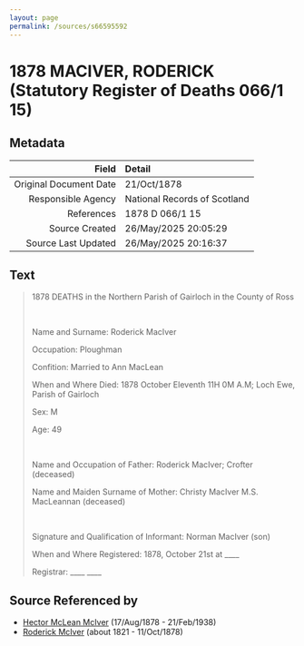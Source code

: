 ```yaml
---
layout: page
permalink: /sources/s66595592
---
```


# 1878 MACIVER, RODERICK (Statutory Register of Deaths 066/1 15)

## Metadata
Field | Detail
---:|:---
Original Document Date | 21/Oct/1878
Responsible Agency | National Records of Scotland
References | 1878 D 066/1 15
Source Created | 26/May/2025 20:05:29
Source Last Updated | 26/May/2025 20:16:37

## Text

> 1878 DEATHS in the Northern Parish of Gairloch in the County of Ross
>
> <br/>
>
> Name and Surname: Roderick MacIver
>
> Occupation: Ploughman
>
> Confition: Married to Ann MacLean
>
> When and Where Died: 1878 October Eleventh 11H 0M A.M; Loch Ewe, Parish of Gairloch
>
> Sex: M
>
> Age: 49
>
> <br/>
>
> Name and Occupation of Father: Roderick MacIver; Crofter (deceased)
>
> Name and Maiden Surname of Mother: Christy MacIver M.S. MacLeannan (deceased)
>
> <br/>
>
> Signature and Qualification of Informant: Norman MacIver (son)
>
> When and Where Registered: 1878, October 21st at ____
>
> Registrar: ____ ____
>

## Source Referenced by

* [Hector McLean McIver](../people/@62168745@-hector-mclean-mciver-b1878-8-17-d1938-2-21.md) (17/Aug/1878 - 21/Feb/1938)
* [Roderick McIver](../people/@91038040@-roderick-mciver-b1821-d1878-10-11.md) (about 1821 - 11/Oct/1878)
